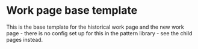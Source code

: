# Work page base template

This is the base template for the historical work page and the new work page - there is no config set up for this in the pattern library - see the child pages instead.
